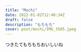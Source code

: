 ```yaml
---
title: "Mochi"
date: 2022-01-02T12:40:34Z
draft: false
description: "もちもち"
cover: post/mochi/IMG_3585.jpeg
---
```


つきたてもちもちおいしいね
